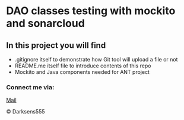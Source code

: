# DAO classes testing with mockito and sonarcloud

## In this project you will find

* .gitignore itself to demonstrate how Git tool will upload a file or not
* README.me itself file to introduce contents of this repo
* Mockito and Java components needed for ANT project

### Connect me via: 
[Mail](truongminhtuan0802@gmail.com)

© Darksens555

